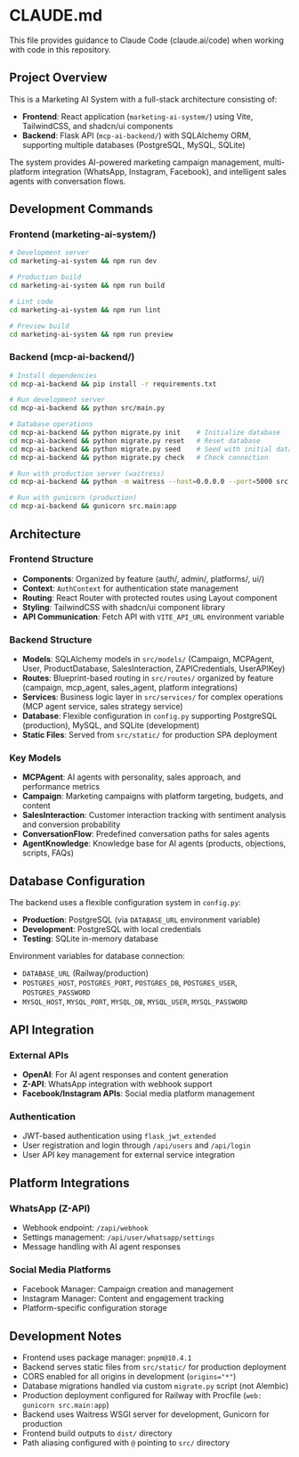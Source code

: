 # CLAUDE.md

This file provides guidance to Claude Code (claude.ai/code) when working with code in this repository.

## Project Overview

This is a Marketing AI System with a full-stack architecture consisting of:
- **Frontend**: React application (`marketing-ai-system/`) using Vite, TailwindCSS, and shadcn/ui components
- **Backend**: Flask API (`mcp-ai-backend/`) with SQLAlchemy ORM, supporting multiple databases (PostgreSQL, MySQL, SQLite)

The system provides AI-powered marketing campaign management, multi-platform integration (WhatsApp, Instagram, Facebook), and intelligent sales agents with conversation flows.

## Development Commands

### Frontend (marketing-ai-system/)
```bash
# Development server
cd marketing-ai-system && npm run dev

# Production build
cd marketing-ai-system && npm run build

# Lint code
cd marketing-ai-system && npm run lint

# Preview build
cd marketing-ai-system && npm run preview
```

### Backend (mcp-ai-backend/)
```bash
# Install dependencies
cd mcp-ai-backend && pip install -r requirements.txt

# Run development server
cd mcp-ai-backend && python src/main.py

# Database operations
cd mcp-ai-backend && python migrate.py init    # Initialize database
cd mcp-ai-backend && python migrate.py reset   # Reset database
cd mcp-ai-backend && python migrate.py seed    # Seed with initial data
cd mcp-ai-backend && python migrate.py check   # Check connection

# Run with production server (waitress)
cd mcp-ai-backend && python -m waitress --host=0.0.0.0 --port=5000 src.main:app

# Run with gunicorn (production)
cd mcp-ai-backend && gunicorn src.main:app
```

## Architecture

### Frontend Structure
- **Components**: Organized by feature (auth/, admin/, platforms/, ui/)
- **Context**: `AuthContext` for authentication state management
- **Routing**: React Router with protected routes using Layout component
- **Styling**: TailwindCSS with shadcn/ui component library
- **API Communication**: Fetch API with `VITE_API_URL` environment variable

### Backend Structure
- **Models**: SQLAlchemy models in `src/models/` (Campaign, MCPAgent, User, ProductDatabase, SalesInteraction, ZAPICredentials, UserAPIKey)
- **Routes**: Blueprint-based routing in `src/routes/` organized by feature (campaign, mcp_agent, sales_agent, platform integrations)
- **Services**: Business logic layer in `src/services/` for complex operations (MCP agent service, sales strategy service)
- **Database**: Flexible configuration in `config.py` supporting PostgreSQL (production), MySQL, and SQLite (development)
- **Static Files**: Served from `src/static/` for production SPA deployment

### Key Models
- **MCPAgent**: AI agents with personality, sales approach, and performance metrics
- **Campaign**: Marketing campaigns with platform targeting, budgets, and content
- **SalesInteraction**: Customer interaction tracking with sentiment analysis and conversion probability
- **ConversationFlow**: Predefined conversation paths for sales agents
- **AgentKnowledge**: Knowledge base for AI agents (products, objections, scripts, FAQs)

## Database Configuration

The backend uses a flexible configuration system in `config.py`:
- **Production**: PostgreSQL (via `DATABASE_URL` environment variable)
- **Development**: PostgreSQL with local credentials
- **Testing**: SQLite in-memory database

Environment variables for database connection:
- `DATABASE_URL` (Railway/production)
- `POSTGRES_HOST`, `POSTGRES_PORT`, `POSTGRES_DB`, `POSTGRES_USER`, `POSTGRES_PASSWORD`
- `MYSQL_HOST`, `MYSQL_PORT`, `MYSQL_DB`, `MYSQL_USER`, `MYSQL_PASSWORD`

## API Integration

### External APIs
- **OpenAI**: For AI agent responses and content generation
- **Z-API**: WhatsApp integration with webhook support
- **Facebook/Instagram APIs**: Social media platform management

### Authentication
- JWT-based authentication using `flask_jwt_extended`
- User registration and login through `/api/users` and `/api/login`
- User API key management for external service integration

## Platform Integrations

### WhatsApp (Z-API)
- Webhook endpoint: `/zapi/webhook`
- Settings management: `/api/user/whatsapp/settings`
- Message handling with AI agent responses

### Social Media Platforms
- Facebook Manager: Campaign creation and management
- Instagram Manager: Content and engagement tracking
- Platform-specific configuration storage

## Development Notes

- Frontend uses package manager: `pnpm@10.4.1`
- Backend serves static files from `src/static/` for production deployment
- CORS enabled for all origins in development (`origins="*"`)
- Database migrations handled via custom `migrate.py` script (not Alembic)
- Production deployment configured for Railway with Procfile (`web: gunicorn src.main:app`)
- Backend uses Waitress WSGI server for development, Gunicorn for production
- Frontend build outputs to `dist/` directory
- Path aliasing configured with `@` pointing to `src/` directory